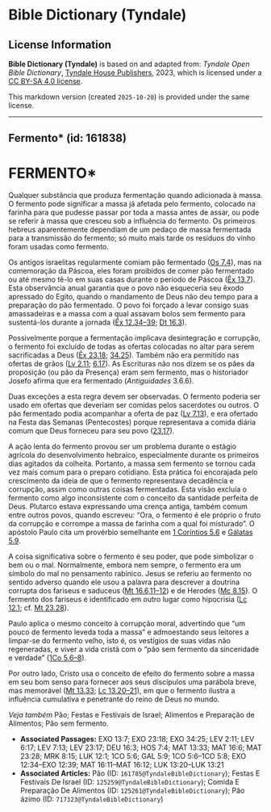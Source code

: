 # Bible Dictionary (Tyndale)

## License Information

**Bible Dictionary (Tyndale)** is based on and adapted from: _Tyndale Open Bible Dictionary_, [Tyndale House Publishers](https://tyndaleopenresources.com/), 2023, which is licensed under a [CC BY-SA 4.0 license](https://creativecommons.org/licenses/by-sa/4.0/legalcode.en).

This markdown version (created `2025-10-20`) is provided under the same license.



--------------------------------

## Fermento* (id: 161838)

FERMENTO\*
==========

Qualquer substância que produza fermentação quando adicionada à massa. O fermento pode significar a massa já afetada pelo fermento, colocado na farinha para que pudesse passar por toda a massa antes de assar, ou pode se referir à massa que cresceu sob a influência do fermento. Os primeiros hebreus aparentemente dependiam de um pedaço de massa fermentada para a transmissão do fermento; só muito mais tarde os resíduos do vinho foram usadas como fermento.

Os antigos israelitas regularmente comiam pão fermentado ([Os 7\.4](https://ref.ly/Hos7:4)), mas na comemoração da Páscoa, eles foram proibidos de comer pão fermentado ou até mesmo tê\-lo em suas casas durante o período de Páscoa ([Êx 13\.7](https://ref.ly/Exod13:7)). Esta observância anual garantia que o povo não esqueceria seu êxodo apressado do Egito, quando o mandamento de Deus não deu tempo para a preparação do pão fermentado. O povo foi forçado a levar consigo suas amassadeiras e a massa com a qual assavam bolos sem fermento para sustentá\-los durante a jornada ([Êx 12\.34–39](https://ref.ly/Exod12:34-Exod12:39); [Dt 16\.3](https://ref.ly/Deut16:3)).

Possivelmente porque a fermentação implicava desintegração e corrupção, o fermento foi excluído de todas as ofertas colocadas no altar para serem sacrificadas a Deus ([Êx 23\.18](https://ref.ly/Exod23:18); [34\.25](https://ref.ly/Exod34:25)). Também não era permitido nas ofertas de grãos ([Lv 2\.11](https://ref.ly/Lev2:11); [6\.17](https://ref.ly/Lev6:17)). As Escrituras não nos dizem se os pães da proposição (ou pão da Presença) eram sem fermento, mas o historiador Josefo afirma que era fermentado (*Antiguidades* 3\.6\.6\).

Duas exceções a esta regra devem ser observadas. O fermento poderia ser usado em ofertas que deveriam ser comidas pelos sacerdotes ou outros. O pão fermentado podia acompanhar a oferta de paz ([Lv 7\.13](https://ref.ly/Lev7:13)), e era ofertado na Festa das Semanas (Pentecostes) porque representava a comida diária comum que Deus forneceu para seu povo ([23\.17](https://ref.ly/Lev23:17)).

A ação lenta do fermento provou ser um problema durante o estágio agrícola do desenvolvimento hebraico, especialmente durante os primeiros dias agitados da colheita. Portanto, a massa sem fermento se tornou cada vez mais comum para o preparo cotidiano. Esta prática foi encorajada pelo crescimento da ideia de que o fermento representava decadência e corrupção, assim como outras coisas fermentadas. Esta visão excluía o fermento como algo inconsistente com o conceito da santidade perfeita de Deus. Plutarco estava expressando uma crença antiga, também comum entre outros povos, quando escreveu: “Ora, o fermento é ele próprio o fruto da corrupção e corrompe a massa de farinha com a qual foi misturado”. O apóstolo Paulo cita um provérbio semelhante em [1 Coríntios 5\.6](https://ref.ly/1Cor5:6) e [Gálatas 5\.9](https://ref.ly/Gal5:9).

A coisa significativa sobre o fermento é seu poder, que pode simbolizar o bem ou o mal. Normalmente, embora nem sempre, o fermento era um símbolo do mal no pensamento rabínico. Jesus se referiu ao fermento no sentido adverso quando ele usou a palavra para descrever a doutrina corrupta dos fariseus e saduceus ([Mt 16\.6,11–12](https://ref.ly/Matt16:6)) e de Herodes ([Mc 8\.15](https://ref.ly/Mark8:15)). O fermento dos fariseus é identificado em outro lugar como hipocrisia ([Lc 12\.1](https://ref.ly/Luke12:1); cf. [Mt 23\.28](https://ref.ly/Matt23:28)).

Paulo aplica o mesmo conceito à corrupção moral, advertindo que “um pouco de fermento leveda toda a massa” e admoestando seus leitores a limpar\-se do fermento velho, isto é, os vestígios de suas vidas não regeneradas, e viver a vida cristã com o “pão sem fermento da sinceridade e verdade” ([1Co 5\.6–8](https://ref.ly/1Cor5:6-1Cor5:8)).

Por outro lado, Cristo usa o conceito de efeito do fermento sobre a massa em seu bom senso para fornecer aos seus discípulos uma parábola breve, mas memorável ([Mt 13\.33](https://ref.ly/Matt13:33); [Lc 13\.20–21](https://ref.ly/Luke13:20-Luke13:21)), em que o fermento ilustra a influência cumulativa e penetrante do reino de Deus no mundo.

*Veja também* Pão; Festas e Festivais de Israel; Alimentos e Preparação de Alimentos; Pão sem fermento.

* **Associated Passages:** EXO 13:7; EXO 23:18; EXO 34:25; LEV 2:11; LEV 6:17; LEV 7:13; LEV 23:17; DEU 16:3; HOS 7:4; MAT 13:33; MAT 16:6; MAT 23:28; MRK 8:15; LUK 12:1; 1CO 5:6; GAL 5:9; 1CO 5:6–1CO 5:8; EXO 12:34–EXO 12:39; MAT 16:11–MAT 16:12; LUK 13:20–LUK 13:21
* **Associated Articles:** Pão (ID: `161785@TyndaleBibleDictionary`); Festas E Festivais De Israel (ID: `125259@TyndaleBibleDictionary`); Comida E Preparação De Alimentos (ID: `125261@TyndaleBibleDictionary`); Pão ázimo (ID: `717323@TyndaleBibleDictionary`)

